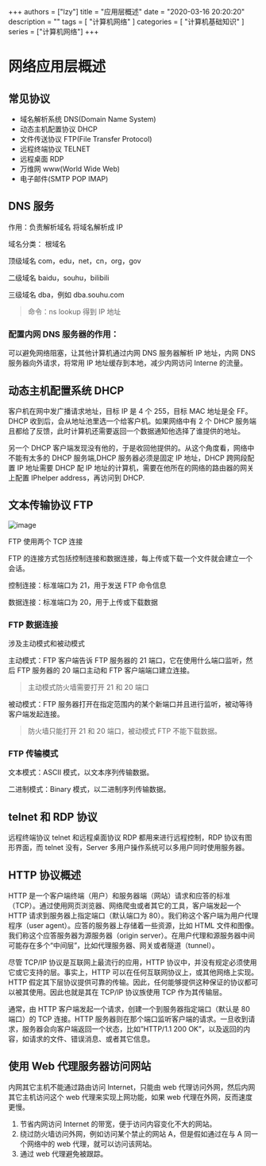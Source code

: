
+++
authors = ["lzy"]
title = "应用层概述"
date = "2020-03-16 20:20:20"
description = ""
tags = [
"计算机网络"
]
categories = [
"计算机基础知识"
]
series = ["计算机网络"]
+++

# 网络应用层概述

## 常见协议

- 域名解析系统 DNS(Domain Name System)
- 动态主机配置协议 DHCP
- 文件传送协议 FTP(File Transfer Protocol)
- 远程终端协议 TELNET
- 远程桌面 RDP
- 万维网 www(World Wide Web)
- 电子邮件(SMTP POP IMAP)

## DNS 服务

作用：负责解析域名 将域名解析成 IP

域名分类： 根域名

顶级域名 com，edu，net，cn，org，gov

二级域名 baidu，souhu，bilibili

三级域名 dba，例如 dba.souhu.com

> 命令：ns lookup 得到 IP 地址

### 配置内网 DNS 服务器的作用：

可以避免网络阻塞，让其他计算机通过内网 DNS 服务器解析 IP 地址，内网 DNS 服务器向外请求，将常用 IP 地址缓存到本地，减少内网访问 Interne 的流量。

## 动态主机配置系统 DHCP

客户机在网中发广播请求地址，目标 IP 是 4 个 255，目标 MAC 地址是全 FF。DHCP 收到后，会从地址池里选一个给客户机。如果网络中有 2 个 DHCP 服务端且都给了反馈，此时计算机还需要返回一个数据通知他选择了谁提供的地址。

另一个 DHCP 客户端发现没有他的，于是收回他提供的。从这个角度看，网络中不能有太多的 DHCP 服务端,DHCP 服务器必须是固定 IP 地址，DHCP 跨网段配置 IP 地址需要 DHCP 配 IP 地址的计算机，需要在他所在的网络的路由器的网关上配置 IPhelper address，再访问到 DHCP.

## 文本传输协议 FTP

![image](assets/image-20251013135008-nxe2g1k.webp)

FTP 使用两个 TCP 连接

FTP 的连接方式包括控制连接和数据连接，每上传或下载一个文件就会建立一个会话。

控制连接：标准端口为 21，用于发送 FTP 命令信息

数据连接：标准端口为 20，用于上传或下载数据

### FTP 数据连接

涉及主动模式和被动模式

主动模式：FTP 客户端告诉 FTP 服务器的 21 端口，它在使用什么端口监听，然后 FTP 服务器的 20 端口主动和 FTP 客户端端口建立连接。

> 主动模式防火墙需要打开 21 和 20 端口

被动模式：FTP 服务器打开在指定范围内的某个新端口并且进行监听，被动等待客户端发起连接。

> 防火墙只能打开 21 和 20 端口，被动模式 FTP 不能下载数据。

### FTP 传输模式

文本模式：ASCII 模式，以文本序列传输数据。

二进制模式：Binary 模式，以二进制序列传输数据。

## telnet 和 RDP 协议

远程终端协议 telnet 和远程桌面协议 RDP 都用来进行远程控制，RDP 协议有图形界面，而 telnet 没有，Server 多用户操作系统可以多用户同时使用服务器。

## HTTP 协议概述

HTTP 是一个客户端终端（用户）和服务器端（网站）请求和应答的标准（TCP）。通过使用网页浏览器、网络爬虫或者其它的工具，客户端发起一个 HTTP 请求到服务器上指定端口（默认端口为 80）。我们称这个客户端为用户代理程序（user agent）。应答的服务器上存储着一些资源，比如 HTML 文件和图像。我们称这个应答服务器为源服务器（origin server）。在用户代理和源服务器中间可能存在多个“中间层”，比如代理服务器、网关或者隧道（tunnel）。

尽管 TCP/IP 协议是互联网上最流行的应用，HTTP 协议中，并没有规定必须使用它或它支持的层。事实上，HTTP 可以在任何互联网协议上，或其他网络上实现。HTTP 假定其下层协议提供可靠的传输。因此，任何能够提供这种保证的协议都可以被其使用。因此也就是其在 TCP/IP 协议族使用 TCP 作为其传输层。

通常，由 HTTP 客户端发起一个请求，创建一个到服务器指定端口（默认是 80 端口）的 TCP 连接。HTTP 服务器则在那个端口监听客户端的请求。一旦收到请求，服务器会向客户端返回一个状态，比如”HTTP/1.1 200 OK”，以及返回的内容，如请求的文件、错误消息、或者其它信息。

## 使用 Web 代理服务器访问网站

内网其它主机不能通过路由访问 Internet，只能由 web 代理访问外网，然后内网其它主机访问这个 web 代理来实现上网功能，如果 web 代理在外网，反而速度更慢。

1. 节省内网访问 Internet 的带宽，便于访问内容变化不大的网站。
2. 绕过防火墙访问外网，例如访问某个禁止的网站 A，但是假如通过在与 A 同一个网络中的 web 代理，就可以访问该网站。
3. 通过 web 代理避免被跟踪。
